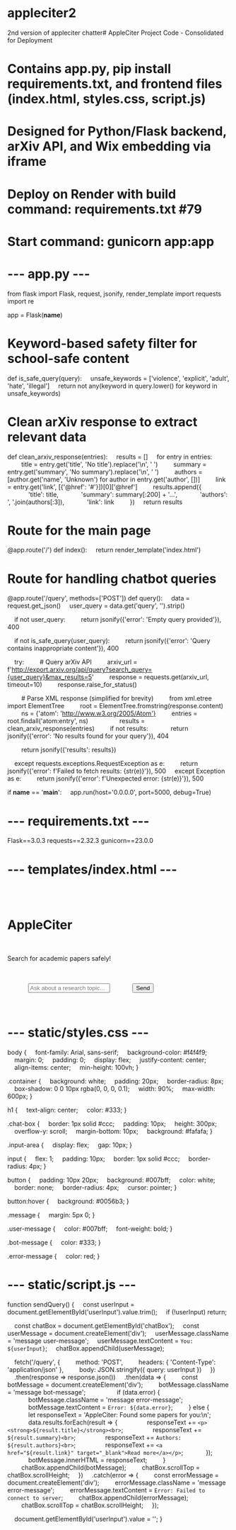 # appleciter2
2nd version of appleciter chatter# AppleCiter Project Code - Consolidated for Deployment
# Contains app.py, pip install requirements.txt, and frontend files (index.html, styles.css, script.js)
# Designed for Python/Flask backend, arXiv API, and Wix embedding via iframe
# Deploy on Render with build command: requirements.txt #79
# Start command: gunicorn app:app

# --- app.py ---
from flask import Flask, request, jsonify, render_template
import requests
import re

app = Flask(__name__)

# Keyword-based safety filter for school-safe content
def is_safe_query(query):
    unsafe_keywords = ['violence', 'explicit', 'adult', 'hate', 'illegal']
    return not any(keyword in query.lower() for keyword in unsafe_keywords)

# Clean arXiv response to extract relevant data
def clean_arxiv_response(entries):
    results = []
    for entry in entries:
        title = entry.get('title', 'No title').replace('\n', ' ')
        summary = entry.get('summary', 'No summary').replace('\n', ' ')
        authors = [author.get('name', 'Unknown') for author in entry.get('author', [])]
        link = entry.get('link', [{'@href': '#'}])[0]['@href']
        results.append({
            'title': title,
            'summary': summary[:200] + '...',
            'authors': ', '.join(authors[:3]),
            'link': link
        })
    return results

# Route for the main page
@app.route('/')
def index():
    return render_template('index.html')

# Route for handling chatbot queries
@app.route('/query', methods=['POST'])
def query():
    data = request.get_json()
    user_query = data.get('query', '').strip()

    if not user_query:
        return jsonify({'error': 'Empty query provided'}), 400

    if not is_safe_query(user_query):
        return jsonify({'error': 'Query contains inappropriate content'}), 400

    try:
        # Query arXiv API
        arxiv_url = f'http://export.arxiv.org/api/query?search_query={user_query}&max_results=5'
        response = requests.get(arxiv_url, timeout=10)
        response.raise_for_status()

        # Parse XML response (simplified for brevity)
        from xml.etree import ElementTree
        root = ElementTree.fromstring(response.content)
        ns = {'atom': 'http://www.w3.org/2005/Atom'}
        entries = root.findall('atom:entry', ns)
        
        results = clean_arxiv_response(entries)
        if not results:
            return jsonify({'error': 'No results found for your query'}), 404

        return jsonify({'results': results})

    except requests.exceptions.RequestException as e:
        return jsonify({'error': f'Failed to fetch results: {str(e)}'}), 500
    except Exception as e:
        return jsonify({'error': f'Unexpected error: {str(e)}'}), 500

if __name__ == '__main__':
    app.run(host='0.0.0.0', port=5000, debug=True)

# --- requirements.txt ---
Flask==3.0.3
requests==2.32.3
gunicorn==23.0.0

# --- templates/index.html ---
<!DOCTYPE html>
<html lang="en">
<head>
    <meta charset="UTF-8">
    <meta name="viewport" content="width=device-width, initial-scale=1.0">
    <title>AppleCiter - Academic Search Chatbot</title>
    <link rel="stylesheet" href="{{ url_for('static', filename='styles.css') }}">
</head>
<body>
    <div class="container">
        <h1>AppleCiter</h1>
        <p>Search for academic papers safely!</p>
        <div class="chat-box" id="chatBox"></div>
        <div class="input-area">
            <input type="text" id="userInput" placeholder="Ask about a research topic...">
            <button onclick="sendQuery()">Send</button>
        </div>
    </div>
    <script src="{{ url_for('static', filename='script.js') }}"></script>
</body>
</html>

# --- static/styles.css ---
body {
    font-family: Arial, sans-serif;
    background-color: #f4f4f9;
    margin: 0;
    padding: 0;
    display: flex;
    justify-content: center;
    align-items: center;
    min-height: 100vh;
}

.container {
    background: white;
    padding: 20px;
    border-radius: 8px;
    box-shadow: 0 0 10px rgba(0, 0, 0, 0.1);
    width: 90%;
    max-width: 600px;
}

h1 {
    text-align: center;
    color: #333;
}

.chat-box {
    border: 1px solid #ccc;
    padding: 10px;
    height: 300px;
    overflow-y: scroll;
    margin-bottom: 10px;
    background: #fafafa;
}

.input-area {
    display: flex;
    gap: 10px;
}

input {
    flex: 1;
    padding: 10px;
    border: 1px solid #ccc;
    border-radius: 4px;
}

button {
    padding: 10px 20px;
    background: #007bff;
    color: white;
    border: none;
    border-radius: 4px;
    cursor: pointer;
}

button:hover {
    background: #0056b3;
}

.message {
    margin: 5px 0;
}

.user-message {
    color: #007bff;
    font-weight: bold;
}

.bot-message {
    color: #333;
}

.error-message {
    color: red;
}

# --- static/script.js ---
function sendQuery() {
    const userInput = document.getElementById('userInput').value.trim();
    if (!userInput) return;

    const chatBox = document.getElementById('chatBox');
    const userMessage = document.createElement('div');
    userMessage.className = 'message user-message';
    userMessage.textContent = `You: ${userInput}`;
    chatBox.appendChild(userMessage);

    fetch('/query', {
        method: 'POST',
        headers: { 'Content-Type': 'application/json' },
        body: JSON.stringify({ query: userInput })
    })
    .then(response => response.json())
    .then(data => {
        const botMessage = document.createElement('div');
        botMessage.className = 'message bot-message';
        
        if (data.error) {
            botMessage.className = 'message error-message';
            botMessage.textContent = `Error: ${data.error}`;
        } else {
            let responseText = 'AppleCiter: Found some papers for you:\n';
            data.results.forEach(result => {
                responseText += `<p><strong>${result.title}</strong><br>`;
                responseText += `${result.summary}<br>`;
                responseText += `Authors: ${result.authors}<br>`;
                responseText += `<a href="${result.link}" target="_blank">Read more</a></p>`;
            });
            botMessage.innerHTML = responseText;
        }
        chatBox.appendChild(botMessage);
        chatBox.scrollTop = chatBox.scrollHeight;
    })
    .catch(error => {
        const errorMessage = document.createElement('div');
        errorMessage.className = 'message error-message';
        errorMessage.textContent = `Error: Failed to connect to server`;
        chatBox.appendChild(errorMessage);
        chatBox.scrollTop = chatBox.scrollHeight;
    });

    document.getElementById('userInput').value = '';
}

